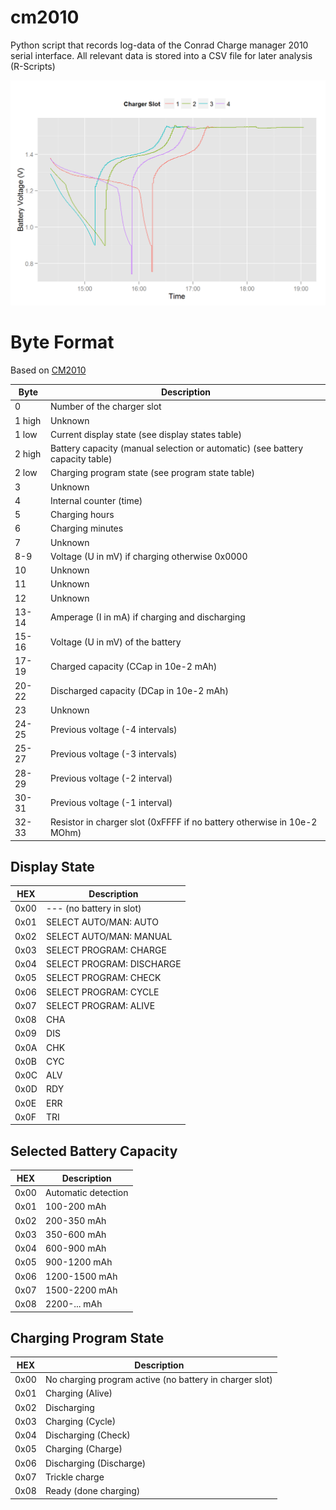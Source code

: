 cm2010
======

Python script that records log-data of the Conrad Charge manager 2010 serial interface. All relevant data is stored into a CSV file for later analysis (R-Scripts)

![Battery Voltage of 4 Charge Slots](/batteryVoltage.png)

# Byte Format

Based on [CM2010](http://cm2010.sourceforge.net/)

| Byte   | Description                                                                   |
|--------|-------------------------------------------------------------------------------|
| 0      | Number of the charger slot                                                    |
| 1 high | Unknown                                                                       |
| 1 low  | Current display state (see display states table)                              |
| 2 high | Battery capacity (manual selection or automatic) (see battery capacity table) |
| 2 low  | Charging program state (see program state table)                              |
| 3      | Unknown                                                                       |
| 4      | Internal counter (time)                                                       |
| 5      | Charging hours                                                                |
| 6      | Charging minutes                                                              |
| 7      | Unknown                                                                       |
| 8-9    | Voltage (U in mV) if charging otherwise 0x0000                                |
| 10     | Unknown                                                                       |
| 11     | Unknown                                                                       |
| 12     | Unknown                                                                       |
| 13-14  | Amperage (I in mA) if charging and discharging                                |
| 15-16  | Voltage (U in mV) of the battery                                              |
| 17-19  | Charged capacity (CCap in 10e-2 mAh)                                          |
| 20-22  | Discharged capacity (DCap in 10e-2 mAh)                                       |
| 23     | Unknown                                                                       |
| 24-25  | Previous voltage (-4 intervals)                                               |
| 25-27  | Previous voltage (-3 intervals)                                               |
| 28-29  | Previous voltage (-2 interval)                                                |
| 30-31  | Previous voltage (-1 interval)                                                |
| 32-33  | Resistor in charger slot (0xFFFF if no battery otherwise in 10e-2 MOhm)       |

## Display State

| HEX    | Description               |
|--------|---------------------------|
| 0x00   | --- (no battery in slot)  |
| 0x01   | SELECT AUTO/MAN: AUTO     |
| 0x02   | SELECT AUTO/MAN: MANUAL   |
| 0x03   | SELECT PROGRAM: CHARGE    |
| 0x04   | SELECT PROGRAM: DISCHARGE |
| 0x05   | SELECT PROGRAM: CHECK     |
| 0x06   | SELECT PROGRAM: CYCLE     |
| 0x07   | SELECT PROGRAM: ALIVE     |
| 0x08   | CHA                       |
| 0x09   | DIS                       |
| 0x0A   | CHK                       |
| 0x0B   | CYC                       |
| 0x0C   | ALV                       |
| 0x0D   | RDY                       |
| 0x0E   | ERR                       |
| 0x0F   | TRI                       |

## Selected Battery Capacity

| HEX  | Description         |
|------|---------------------|
| 0x00 | Automatic detection |
| 0x01 | 100-200 mAh         |
| 0x02 | 200-350 mAh         |
| 0x03 | 350-600 mAh         |
| 0x04 | 600-900 mAh         |
| 0x05 | 900-1200 mAh        |
| 0x06 | 1200-1500 mAh       |
| 0x07 | 1500-2200 mAh       |
| 0x08 | 2200-... mAh        |

## Charging Program State

| HEX  | Description                                             |
|------|---------------------------------------------------------|
| 0x00 | No charging program active (no battery in charger slot) |
| 0x01 | Charging (Alive)                                        |
| 0x02 | Discharging                                             |
| 0x03 | Charging (Cycle)                                        |
| 0x04 | Discharging (Check)                                     |
| 0x05 | Charging (Charge)                                       |
| 0x06 | Discharging (Discharge)                                 |
| 0x07 | Trickle charge                                          |
| 0x08 | Ready (done charging)                                   |
